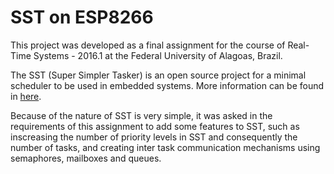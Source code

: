 # SST on ESP8266

This project was developed as a final assignment for the course of Real-Time Systems - 2016.1 at the Federal University of Alagoas, Brazil.

The SST (Super Simpler Tasker) is an open source project for a minimal scheduler to be used in embedded systems. More information can be found in [here](http://www.embedded.com/design/prototyping-and-development/4025691/Build-a-Super-Simple-Tasker).

Because of the nature of SST is very simple, it was asked in the requirements of this assignment to add some features to SST, such as inscreasing the number of priority levels in SST and consequently the number of tasks, and creating inter task communication mechanisms using semaphores, mailboxes and queues.
